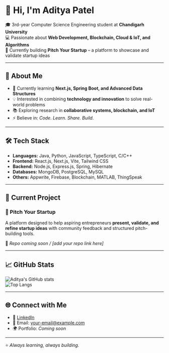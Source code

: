# 👋 Hi, I'm Aditya Patel  

🎓 3rd-year Computer Science Engineering student at **Chandigarh University**  
💻 Passionate about **Web Development, Blockchain, Cloud & IoT, and Algorithms**  
🚀 Currently building **Pitch Your Startup** – a platform to showcase and validate startup ideas  

---

## 🌟 About Me
- 🌱 Currently learning **Next.js, Spring Boot, and Advanced Data Structures**  
- 💡 Interested in combining **technology and innovation** to solve real-world problems  
- 📚 Exploring research in **collaborative systems, blockchain, and IoT**  
- ⚡ Believe in: *Code. Learn. Share. Build.*  

---

## 🛠 Tech Stack
- **Languages:** Java, Python, JavaScript, TypeScript, C/C++  
- **Frontend:** React.js, Next.js, Vite, Tailwind CSS  
- **Backend:** Node.js, Express.js, Spring, Hibernate  
- **Databases:** MongoDB, PostgreSQL, MySQL  
- **Others:** Appwrite, Firebase, Blockchain, MATLAB, ThingSpeak  

---

## 🚀 Current Project
### 📌 Pitch Your Startup  
A platform designed to help aspiring entrepreneurs **present, validate, and refine startup ideas** with community feedback and structured pitch-building tools.  

🔗 *Repo coming soon / [add your repo link here]*  

---

## 📈 GitHub Stats
![Aditya's GitHub stats](https://github-readme-stats.vercel.app/api?username=AdityaPatel&show_icons=true&theme=tokyonight)  
![Top Langs](https://github-readme-stats.vercel.app/api/top-langs/?username=AdityaPatel&layout=compact&theme=tokyonight)  

---

## 🌐 Connect with Me
- 💼 [LinkedIn](https://www.linkedin.com/in/aditya-patel/)  
- 📧 Email: your-email@example.com  
- 🌍 Portfolio: *Coming soon*  

---

⭐️ *Always learning, always building.*  
